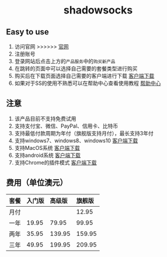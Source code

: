 ﻿<h1><p align="center">shadowsocks</p></h1>

## Easy to use
1. 访问官网 >>>>>> [官网](https://https://portal.shadowsocks.center)
2. 注册账号
3. 登录网站后点击上方的`产品服务`中的`购买新产品`
4. 在跳转的页面中可以选择自己需要的套餐类型进行购买
5. 购买后在下载页面选择自己需要的客户端进行下载 [客户端下载](https://secure.shadowsocks.ch/download)
6. 如果对于SS的使用不熟悉可以在帮助中心查看使用教程 [帮助中心](https://secure.shadowsocks.ch/knowledgebase)

## 注意
1. 该产品目前不支持免费试用
2. 支持支付宝、微信、PayPal、信用卡、比特币
3. 支持最低付款周期为年付（旗舰版支持月付），最长支持3年付
4. 支持windows7、windows8、windows10 [客户端下载](https://secure.shadowsocks.ch/dl.php?type=d&id=59)
5. 支持MacOS系统 [客户端下载](https://secure.shadowsocks.ch/dl.php?type=d&id=60)
6. 支持android系统 [客户端下载](https://secure.shadowsocks.ch/dl.php?type=d&id=37)
7. 支持Chrome的插件模式 [客户端下载](https://secure.shadowsocks.ch/dl.php?type=d&id=12)

## 费用（单位澳元）

|套餐|入门版|高级版|旗舰版|
|:---|:---|:---|:---|
|月付|||12.95|
|一年|19.95|79.95|99.95|
|两年|35.95|139.95|159.95|
|三年|49.95|199.95|209.95|






